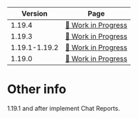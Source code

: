 | Version | Page |
| --- | :---: |
| 1.19.4 | [🚧 Work in Progress](https://github.com/DJSng106/placeholder/tree/minecraft/versions/19/4) |
| 1.19.3 | [🚧 Work in Progress](https://github.com/DJSng106/placeholder/tree/minecraft/versions/19/3) |
| 1.19.1-1.19.2 | [🚧 Work in Progress](https://github.com/DJSng106/placeholder/tree/minecraft/versions/19/2) |
| 1.19.0 | [🚧 Work in Progress](https://github.com/DJSng106/placeholder/tree/minecraft/versions/19/0) |

# Other info
1.19.1 and after implement Chat Reports.